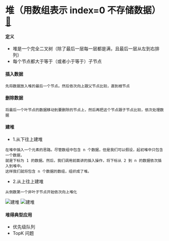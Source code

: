 # 堆（用数组表示 index=0 不存储数据）[🔗](https://time.geekbang.org/column/article/70187)

#### 定义
- 堆是一个完全二叉树（除了最后一层每一层都是满，且最后一层从左到右排列）
- 每个节点都大于等于（或者小于等于）子节点
#### 插入数据
```
先将数据放入堆的最后一个节点。然后依次向上跟父节点比较，直到根节点
```
#### 删除数据
```
将最后一个叶节点的数据移动到要删除的节点上，然后再把这个节点跟子节点比较，依次处理数据
```

#### 建堆
- 1.从下往上建堆
```
在堆中插入一个元素的思路。尽管数组中包含 n 个数据，但是我们可以假设，起初堆中只包含一个数据，
就是下标为 1 的数据。然后，我们调用前面讲的插入操作，将下标从 2 到 n 的数据依次插入到堆中。
这样我们就将包含 n 个数据的数组，组织成了堆。
```
- 2.从上往上建堆
```
从倒数第一个非叶子节点开始依次向上堆化
```
![建堆](https://static001.geekbang.org/resource/image/50/1e/50c1e6bc6fe68378d0a66bdccfff441e.jpg?wh=1142*807)
![建堆](https://static001.geekbang.org/resource/image/aa/9d/aabb8d15b1b92d5e040895589c60419d.jpg?wh=1142*856)

#### 堆得典型应用
- 优先级队列
- TopK 问题 

